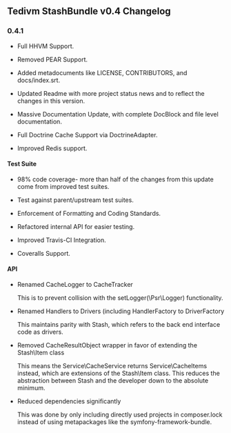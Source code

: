 
## Tedivm StashBundle v0.4 Changelog

### 0.4.1

*   Full HHVM Support.

*   Removed PEAR Support.

*   Added metadocuments like LICENSE, CONTRIBUTORS, and docs/index.srt.

*   Updated Readme with more project status news and to reflect the changes in this version.

*   Massive Documentation Update, with complete DocBlock and file level documentation.

*   Full Doctrine Cache Support via DoctrineAdapter.

*   Improved Redis support.



#### Test Suite

*   98% code coverage- more than half of the changes from this update come from improved test suites.

*   Test against parent/upstream test suites.

*   Enforcement of Formatting and Coding Standards.

*   Refactored internal API for easier testing.

*   Improved Travis-CI Integration.

*   Coveralls Support.



#### API

*   Renamed CacheLogger to CacheTracker

    This is to prevent collision with the setLogger(\Psr\Logger) functionality.

*   Renamed Handlers to Drivers (including HandlerFactory to DriverFactory

    This maintains parity with Stash, which refers to the back end interface code as drivers.

*   Removed CacheResultObject wrapper in favor of extending the Stash\Item class

    This means the Service\CacheService returns Service\CacheItems instead, which are extensions of the Stash\Item
    class. This reduces the abstraction between Stash and the developer down to the absolute minimum.

*   Reduced dependencies significantly

    This was done by only including directly used projects in composer.lock instead of using metapackages like the
    symfony-framework-bundle.